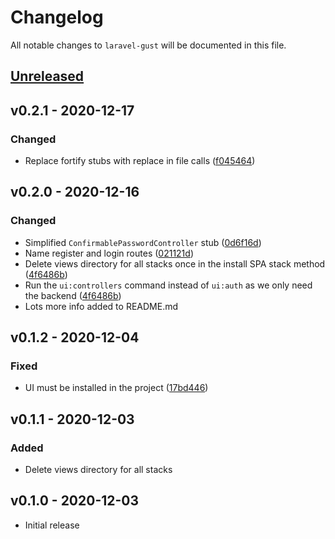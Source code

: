 # Changelog

All notable changes to `laravel-gust` will be documented in this file.

## [Unreleased](https://github.com/sambindoff/laravel-gust/compare/v0.2.1...main)

## v0.2.1 - 2020-12-17

### Changed

- Replace fortify stubs with replace in file calls ([f045464](https://github.com/sambindoff/laravel-gust/commit/f04546495e96ba71ad9f5d3de4311441d6832663))

## v0.2.0 - 2020-12-16

### Changed

- Simplified `ConfirmablePasswordController` stub ([0d6f16d](https://github.com/sambindoff/laravel-gust/commit/0d6f16d17b269af1ba811dce4f763601c603e59e))
- Name register and login routes ([021121d](https://github.com/sambindoff/laravel-gust/commit/021121da4140cad526afc36638f59afa2fdec482))
- Delete views directory for all stacks once in the install SPA stack method ([4f6486b](https://github.com/sambindoff/laravel-gust/commit/4f6486b318f8be67e95f0e4cab767ce7eee7871f))
- Run the `ui:controllers` command instead of `ui:auth` as we only need the backend ([4f6486b](https://github.com/sambindoff/laravel-gust/commit/4f6486b318f8be67e95f0e4cab767ce7eee7871f))
- Lots more info added to README.md

## v0.1.2 - 2020-12-04

### Fixed

- UI must be installed in the project ([17bd446](https://github.com/sambindoff/laravel-gust/commit/17bd44622e130d697445dbf3e49ab350ecf1b63e))

## v0.1.1 - 2020-12-03

### Added

- Delete views directory for all stacks

## v0.1.0 - 2020-12-03

- Initial release
